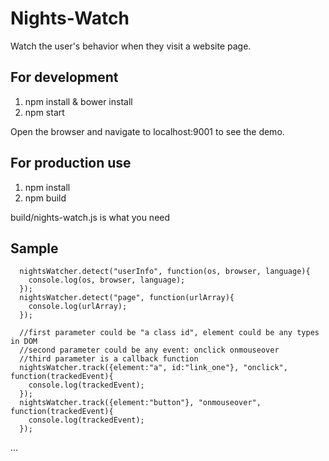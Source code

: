 Nights-Watch
============

Watch the user's behavior when they visit a website page.

## For development

1. npm install & bower install
2. npm start

Open the browser and navigate to localhost:9001 to see the demo.

## For production use

1. npm install
2. npm build

build/nights-watch.js is what you need

## Sample

      nightsWatcher.detect("userInfo", function(os, browser, language){
        console.log(os, browser, language);
      });
      nightsWatcher.detect("page", function(urlArray){
        console.log(urlArray);
      });

      //first parameter could be "a class id", element could be any types in DOM
      //second parameter could be any event: onclick onmouseover
      //third parameter is a callback function
      nightsWatcher.track({element:"a", id:"link_one"}, "onclick", function(trackedEvent){
        console.log(trackedEvent);
      });
      nightsWatcher.track({element:"button"}, "onmouseover", function(trackedEvent){
        console.log(trackedEvent);
      });
...


